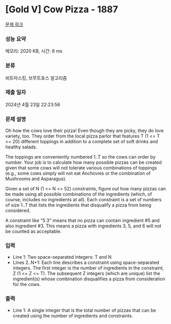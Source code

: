 # [Gold V] Cow Pizza - 1887 

[문제 링크](https://www.acmicpc.net/problem/1887) 

### 성능 요약

메모리: 2020 KB, 시간: 8 ms

### 분류

비트마스킹, 브루트포스 알고리즘

### 제출 일자

2024년 4월 23일 22:23:56

### 문제 설명

<p>Oh how the cows love their pizza! Even though they are picky, they do love variety, too. They order from the local pizza parlor that features T (1 <= T <= 20) different toppings in addition to a complete set of soft drinks and healthy salads.</p>

<p>The toppings are conveniently numbered 1..T so the cows can order by number. Your job is to calculate how many possible pizzas can be created given that some cows will not tolerate various combinations of toppings (e.g., some cows simply will not eat Anchovies or the combination of Mushrooms and Asparagus).</p>

<p>Given a set of N (1 <= N <= 52) constraints, figure out how many pizzas can be made using all possible combinations of the ingredients (which, of course, includes no ingredients at all). Each constraint is a set of numbers of size 1..T that lists the ingredients that disqualify a pizza from being considered.</p>

<p>A constraint like "5 3" means that no pizza can contain ingredient #5 and also ingredient #3. This means a pizza with ingredients 3, 5, and 6 will not be counted as acceptable.</p>

### 입력 

 <ul>
	<li>Line 1: Two space-separated integers: T and N</li>
	<li>Lines 2..N+1: Each line describes a constraint using space-separated integers. The first integer is the number of ingredients in the constraint, Z (1 <= Z <= T). The subsequent Z integers (which are unique) list the ingredient(s) whose combination disqualifies a pizza from consideration for the cows.</li>
</ul>

### 출력 

 <ul>
	<li>Line 1: A single integer that is the total number of pizzas that can be created using the number of ingredients and constraints.</li>
</ul>

